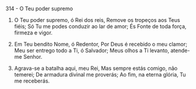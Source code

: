 314 - O Teu poder supremo

1. O Teu poder supremo, ó Rei dos reis,
   Remove os tropeços aos Teus fiéis;
   Só Tu me podes conduzir ao lar de amor;
   És Fonte de toda força, firmeza e vigor.

2. Em Teu bendito Nome, ó Redentor,
   Por Deus é recebido o meu clamor;
   Meu ser entrego todo a Ti, ó Salvador;
   Meus olhos a Ti levanto, atende-me Senhor.

3. Agrava-se a batalha aqui, meu Rei,
   Mas sempre estás comigo, não temerei;
   De armadura divinal me proverás;
   Ao fim, na eterna glória, Tu me receberás.
